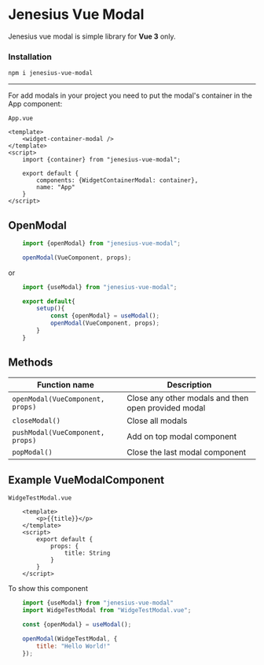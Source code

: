 # Jenesius Vue Modal

Jenesius vue modal is simple library for **Vue 3** only.

### Installation

```markdown
npm i jenesius-vue-modal
```

----

For add modals in your project you need to put the modal's container in the App component:

`App.vue`
```vue
<template>
    <widget-container-modal />
</template>
<script>
    import {container} from "jenesius-vue-modal";
    
    export default {
        components: {WidgetContainerModal: container},
        name: "App"
    }
</script>
```

## OpenModal

```js
    import {openModal} from "jenesius-vue-modal";

    openModal(VueComponent, props);
```
or
```js
    import {useModal} from "jenesius-vue-modal";

    export default{
        setup(){
            const {openModal} = useModal();
            openModal(VueComponent, props);
        }
    }
```

## Methods

| Function name | Description                    |
| ------------- | ------------------------------ |
| `openModal(VueComponent, props)`      | Close any other modals and then open provided modal |
| `closeModal()`   | Close all modals |
| `pushModal(VueComponent, props)` | Add on top modal component |
| `popModal()` | Close the last modal component |

## Example VueModalComponent

`WidgeTestModal.vue`
```vue 
    <template>
        <p>{{title}}</p>
    </template>
    <script>
        export default {
            props: {
                title: String
            }
        }
    </script>
```
To show this component
```js
    import {useModal} from "jenesius-vue-modal"
    import WidgeTestModal from "WidgeTestModal.vue";

    const {openModal} = useModal();

    openModal(WidgeTestModal, {
        title: "Hello World!"
    });
```

